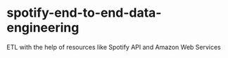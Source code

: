 # spotify-end-to-end-data-engineering
ETL with the help of resources like Spotify API and Amazon Web Services
